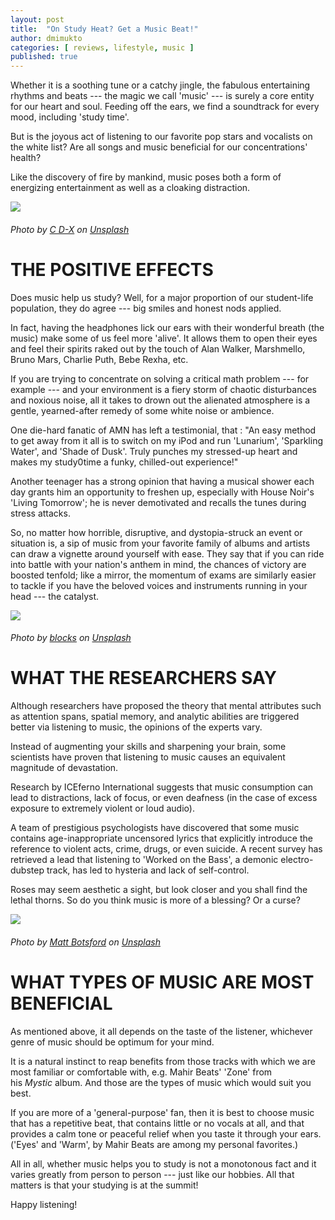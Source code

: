 ```yaml
---
layout: post
title:  "On Study Heat? Get a Music Beat!"
author: dmimukto
categories: [ reviews, lifestyle, music ]
published: true
---
```


Whether it is a soothing tune or a catchy jingle, the fabulous entertaining rhythms and beats --- the magic we call 'music' --- is surely a core entity for our heart and soul. Feeding off the ears, we find a soundtrack for every mood, including 'study time'.

But is the joyous act of listening to our favorite pop stars and vocalists on the white list? Are all songs and music beneficial for our concentrations' health?

Like the discovery of fire by mankind, music poses both a form of energizing entertainment as well as a cloaking distraction.

![](https://miro.medium.com/v2/resize:fit:875/0*NiZeJ7p8FQLUvGvT)
###### Photo by [C D-X](https://unsplash.com/@cdx2?utm_source=medium&utm_medium=referral) on [Unsplash](https://unsplash.com/?utm_source=medium&utm_medium=referral)

THE POSITIVE EFFECTS
====================

Does music help us study? Well, for a major proportion of our student-life population, they do agree --- big smiles and honest nods applied.

In fact, having the headphones lick our ears with their wonderful breath (the music) make some of us feel more 'alive'. It allows them to open their eyes and feel their spirits raked out by the touch of Alan Walker, Marshmello, Bruno Mars, Charlie Puth, Bebe Rexha, etc.

If you are trying to concentrate on solving a critical math problem --- for example --- and your environment is a fiery storm of chaotic disturbances and noxious noise, all it takes to drown out the alienated atmosphere is a gentle, yearned-after remedy of some white noise or ambience.

One die-hard fanatic of AMN has left a testimonial, that : "An easy method to get away from it all is to switch on my iPod and run 'Lunarium', 'Sparkling Water', and 'Shade of Dusk'. Truly punches my stressed-up heart and makes my study0time a funky, chilled-out experience!"

Another teenager has a strong opinion that having a musical shower each day grants him an opportunity to freshen up, especially with House Noir's 'Living Tomorrow'; he is never demotivated and recalls the tunes during stress attacks.

So, no matter how horrible, disruptive, and dystopia-struck an event or situation is, a sip of music from your favorite family of albums and artists can draw a vignette around yourself with ease. They say that if you can ride into battle with your nation's anthem in mind, the chances of victory are boosted tenfold; like a mirror, the momentum of exams are similarly easier to tackle if you have the beloved voices and instruments running in your head --- the catalyst.

![](https://miro.medium.com/v2/resize:fit:875/0*h4w-j26UyvQ1kjoe)
###### Photo by [blocks](https://unsplash.com/@blocks?utm_source=medium&utm_medium=referral) on [Unsplash](https://unsplash.com/?utm_source=medium&utm_medium=referral)

WHAT THE RESEARCHERS SAY
========================

Although researchers have proposed the theory that mental attributes such as attention spans, spatial memory, and analytic abilities are triggered better via listening to music, the opinions of the experts vary.

Instead of augmenting your skills and sharpening your brain, some scientists have proven that listening to music causes an equivalent magnitude of devastation.

Research by ICEferno International suggests that music consumption can lead to distractions, lack of focus, or even deafness (in the case of excess exposure to extremely violent or loud audio).

A team of prestigious psychologists have discovered that some music contains age-inappropriate uncensored lyrics that explicitly introduce the reference to violent acts, crime, drugs, or even suicide. A recent survey has retrieved a lead that listening to 'Worked on the Bass', a demonic electro-dubstep track, has led to hysteria and lack of self-control.

Roses may seem aesthetic a sight, but look closer and you shall find the lethal thorns. So do you think music is more of a blessing? Or a curse?

![](https://miro.medium.com/v2/resize:fit:875/0*qBrIJGnwhNL3sOpl)
###### Photo by [Matt Botsford](https://unsplash.com/@mattbotsford?utm_source=medium&utm_medium=referral) on [Unsplash](https://unsplash.com/?utm_source=medium&utm_medium=referral)

WHAT TYPES OF MUSIC ARE MOST BENEFICIAL
=======================================

As mentioned above, it all depends on the taste of the listener, whichever genre of music should be optimum for your mind.

It is a natural instinct to reap benefits from those tracks with which we are most familiar or comfortable with, e.g. Mahir Beats' 'Zone' from his *Mystic* album. And those are the types of music which would suit you best.

If you are more of a 'general-purpose' fan, then it is best to choose music that has a repetitive beat, that contains little or no vocals at all, and that provides a calm tone or peaceful relief when you taste it through your ears. ('Eyes' and 'Warm', by Mahir Beats are among my personal favorites.)

All in all, whether music helps you to study is not a monotonous fact and it varies greatly from person to person --- just like our hobbies. All that matters is that your studying is at the summit!

Happy listening!
